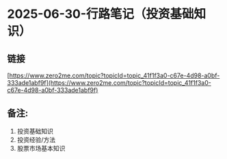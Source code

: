 # 2025-06-30-行路笔记（投资基础知识）
## 链接 
 [https://www.zero2me.com/topic?topicId=topic_41f1f3a0-c67e-4d98-a0bf-333ade1abf9f](https://www.zero2me.com/topic?topicId=topic_41f1f3a0-c67e-4d98-a0bf-333ade1abf9f) 
 ## 备注:
 1. 投资基础知识
 2. 投资经验/方法
 3. 股票市场基本知识